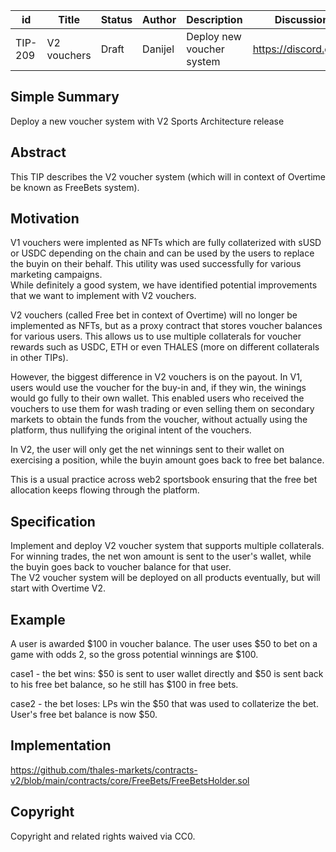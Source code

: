 | id | Title | Status | Author | Description | Discussions to | Created |
| ----------- | ----------- | ----------- | ----------- | ----------- | ----------- | ----------- |
| TIP-209 | V2 vouchers| Draft | Danijel | Deploy new voucher system| https://discord.gg/thales | 2024-05-21


## Simple Summary

Deploy a new voucher system with V2 Sports Architecture release

## Abstract

This TIP describes the V2 voucher system (which will in context of Overtime be known as FreeBets system).

## Motivation
V1 vouchers were implented as NFTs which are fully collaterized with sUSD or USDC depending on the chain and can be used by the users to replace the buyin on their behalf. This utility was used successfully for various marketing campaigns.  
While definitely a good system, we have identified potential improvements that we want to implement with V2 vouchers.  

V2 vouchers (called Free bet in context of Overtime) will no longer be implemented as NFTs, but as a proxy contract that stores voucher balances for various users. This allows us to use multiple collaterals for voucher rewards such as USDC, ETH or even THALES (more on different collaterals in other TIPs).  

However, the biggest difference in V2 vouchers is on the payout. In V1, users would use the voucher for the buy-in and, if they win, the winings would go fully to their own wallet. This enabled users who received the vouchers to use them for wash trading or even selling them on secondary markets to obtain the funds from the voucher, without actually using the platform, thus nullifying the original intent of the vouchers.  

In V2, the user will only get the net winnings sent to their wallet on exercising a position, while the buyin amount goes back to free bet balance.  

This is a usual practice across web2 sportsbook ensuring that the free bet allocation keeps flowing through the platform.      

## Specification 

Implement and deploy V2 voucher system that supports multiple collaterals.  
For winning trades, the net won amount is sent to the user's wallet, while the buyin goes back to voucher balance for that user.  
The V2 voucher system will be deployed on all products eventually, but will start with Overtime V2.  

## Example  
A user is awarded $100 in voucher balance. The user uses $50 to bet on a game with odds 2, so the gross potential winnings are $100.

case1 - the bet wins:
  $50 is sent to user wallet directly and $50 is sent back to his free bet balance, so he still has $100 in free bets.
  
case2 - the bet loses: 
  LPs win the $50 that was used to collaterize the bet.
  User's free bet balance is now $50.

## Implementation

https://github.com/thales-markets/contracts-v2/blob/main/contracts/core/FreeBets/FreeBetsHolder.sol

## Copyright
 
Copyright and related rights waived via CC0.
